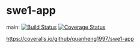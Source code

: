 # swe1-app

main:
[![Build Status](https://app.travis-ci.com/quanheng1997/swe1-app.svg?branch=main)](https://app.travis-ci.com/quanheng1997/swe1-app)
[![Coverage Status](https://coveralls.io/repos/github/quanheng1997/swe1-app/badge.svg?branch=)](https://coveralls.io/github/quanheng1997/swe1-app?branch=)


https://coveralls.io/github/quanheng1997/swe1-app
